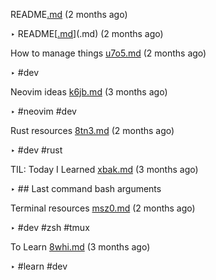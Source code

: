  README[.md](.md) (2 months ago)

  ‣ README[[.md](.md)](.md) (2 months ago)

How to manage things [u7o5.md](u7o5.md) (2 months ago)

  ‣ #dev

Neovim ideas [k6jb.md](k6jb.md) (3 months ago)

  ‣ #neovim
    #dev

Rust resources [8tn3.md](8tn3.md) (2 months ago)

  ‣ #dev
    #rust

TIL: Today I Learned [xbak.md](xbak.md) (3 months ago)

  ‣ ## Last command bash arguments

Terminal resources [msz0.md](msz0.md) (2 months ago)

  ‣ #dev
    #zsh
    #tmux

To Learn [8whi.md](8whi.md) (3 months ago)

  ‣ #learn
    #dev

